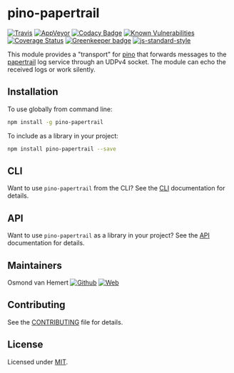 # pino-papertrail

[![Travis](https://img.shields.io/travis/com/ovhemert/pino-papertrail.svg?branch=master&logo=travis)](https://travis-ci.com/ovhemert/pino-papertrail)
[![AppVeyor](https://img.shields.io/appveyor/ci/ovhemert/pino-papertrail.svg?logo=appveyor)](https://ci.appveyor.com/project/ovhemert/pino-papertrail)
[![Codacy Badge](https://api.codacy.com/project/badge/Grade/8c926c3289f94f1fae220df626ebd9db)](https://www.codacy.com/app/ovhemert/pino-papertrail?utm_source=github.com&amp;utm_medium=referral&amp;utm_content=ovhemert/pino-papertrail&amp;utm_campaign=Badge_Grade)
[![Known Vulnerabilities](https://snyk.io/test/npm/pino-papertrail/badge.svg)](https://snyk.io/test/npm/pino-papertrail)
[![Coverage Status](https://coveralls.io/repos/github/ovhemert/pino-papertrail/badge.svg?branch=master)](https://coveralls.io/github/ovhemert/pino-papertrail?branch=master)
[![Greenkeeper badge](https://badges.greenkeeper.io/ovhemert/pino-papertrail.svg)](https://greenkeeper.io/)
[![js-standard-style](https://img.shields.io/badge/code%20style-standard-brightgreen.svg?style=flat)](http://standardjs.com/)

This module provides a "transport" for [pino][pino] that forwards
messages to the [papertrail][papertrail] log service through an UDPv4 socket. The module can echo the received logs or work silently.

## Installation

To use globally from command line:

```bash
npm install -g pino-papertrail
```

To include as a library in your project:

```bash
npm install pino-papertrail --save
```

## CLI

Want to use `pino-papertrail` from the CLI? See the [CLI](./docs/CLI.md) documentation for details.

## API

Want to use `pino-papertrail` as a library in your project? See the [API](./docs/API.md) documentation for details.

## Maintainers

Osmond van Hemert
[![Github](https://img.shields.io/badge/-website.svg?style=social&logoColor=333&logo=github)](https://github.com/ovhemert/about)
[![Web](https://img.shields.io/badge/-website.svg?style=social&logoColor=333&logo=nextdoor)](https://www.osmondvanhemert.nl)

## Contributing

See the [CONTRIBUTING](./docs/CONTRIBUTING.md) file for details.

## License

Licensed under [MIT](./LICENSE).

[pino]: https://www.npmjs.com/package/pino
[papertrail]: https://papertrailapp.com
